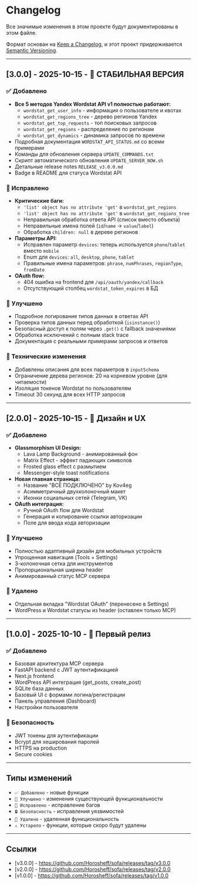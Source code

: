# Changelog

Все значимые изменения в этом проекте будут документированы в этом файле.

Формат основан на [Keep a Changelog](https://keepachangelog.com/ru/1.0.0/),
и этот проект придерживается [Semantic Versioning](https://semver.org/lang/ru/).

---

## [3.0.0] - 2025-10-15 - 🎉 СТАБИЛЬНАЯ ВЕРСИЯ

### ✅ Добавлено
- **Все 5 методов Yandex Wordstat API v1 полностью работают:**
  - `wordstat_get_user_info` - информация о пользователе и квотах
  - `wordstat_get_regions_tree` - дерево регионов Yandex
  - `wordstat_get_top_requests` - топ поисковых запросов
  - `wordstat_get_regions` - распределение по регионам
  - `wordstat_get_dynamics` - динамика запросов по времени
- Подробная документация `WORDSTAT_API_STATUS.md` со всеми примерами
- Команды для обновления сервера `UPDATE_COMMANDS.txt`
- Скрипт автоматического обновления `UPDATE_SERVER_NOW.sh`
- Детальные release notes `RELEASE_v3.0.0.md`
- Badge в README для статуса Wordstat API

### 🐛 Исправлено
- **Критические баги:**
  - `'list' object has no attribute 'get'` в `wordstat_get_regions`
  - `'list' object has no attribute 'get'` в `wordstat_get_regions_tree`
  - Неправильная обработка ответа API (список вместо объекта)
  - Неправильные имена полей (`id`/`name` → `value`/`label`)
  - Обработка `children: null` в дереве регионов
- **Параметры API:**
  - Исправлен параметр `devices`: теперь используется `phone`/`tablet` вместо `mobile`
  - Enum для `devices`: `all`, `desktop`, `phone`, `tablet`
  - Правильные имена параметров: `phrase`, `numPhrases`, `regionType`, `fromDate`
- **OAuth flow:**
  - 404 ошибка на frontend для `/api/oauth/yandex/callback`
  - Отсутствующий столбец `wordstat_token_expires` в БД

### 📝 Улучшено
- Подробное логирование типов данных в ответах API
- Проверка типов данных перед обработкой (`isinstance()`)
- Безопасный доступ к полям через `.get()` с fallback значениями
- Обработка исключений с полным stack trace
- Документация с реальными примерами запросов и ответов

### 🔧 Технические изменения
- Добавлены описания для всех параметров в `inputSchema`
- Ограничение дерева регионов: 20 на корневом уровне (для читаемости)
- Изоляция токенов Wordstat по пользователям
- Timeout 30 секунд для всех HTTP запросов

---

## [2.0.0] - 2025-10-15 - 🎨 Дизайн и UX

### ✅ Добавлено
- **Glassmorphism UI Design:**
  - Lava Lamp Background - анимированный фон
  - Matrix Effect - эффект падающих символов
  - Frosted glass effect с размытием
  - Messenger-style toast notifications
- **Новая главная страница:**
  - Название "ВСЁ ПОДКЛЮЧЕНО" by Kov4eg
  - Асимметричный двухколоночный макет
  - Иконки социальных сетей (Telegram, VK)
- **OAuth интеграция:**
  - Ручной OAuth flow для Wordstat
  - Генерация и копирование ссылки авторизации
  - Поле для ввода кода авторизации

### 📝 Улучшено
- Полностью адаптивный дизайн для мобильных устройств
- Упрощенная навигация (Tools + Settings)
- 3-колоночная сетка для инструментов
- Пропорциональная ширина header
- Анимированный статус MCP сервера

### 🔧 Удалено
- Отдельная вкладка "Wordstat OAuth" (перенесено в Settings)
- WordPress и Wordstat статусы из header (оставлен только MCP)

---

## [1.0.0] - 2025-10-10 - 🚀 Первый релиз

### ✅ Добавлено
- Базовая архитектура MCP сервера
- FastAPI backend с JWT аутентификацией
- Next.js frontend
- WordPress API интеграция (get_posts, create_post)
- SQLite база данных
- Базовый UI с формами логина/регистрации
- Панель управления (Dashboard)
- Настройки пользователя

### 🔐 Безопасность
- JWT токены для аутентификации
- Bcrypt для хеширования паролей
- HTTPS на production
- Secure cookies

---

## Типы изменений

- `✅ Добавлено` - новые функции
- `📝 Улучшено` - изменения существующей функциональности
- `🐛 Исправлено` - исправление багов
- `🔒 Безопасность` - исправления уязвимостей
- `🔧 Удалено` - удаленная функциональность
- `⚠️ Устарело` - функции, которые скоро будут удалены

---

## Ссылки

- [v3.0.0] - https://github.com/Horosheff/sofa/releases/tag/v3.0.0
- [v2.0.0] - https://github.com/Horosheff/sofa/releases/tag/v2.0.0
- [v1.0.0] - https://github.com/Horosheff/sofa/releases/tag/v1.0.0
